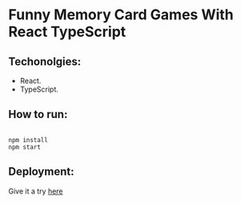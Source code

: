 # Funny Memory Card Games With React TypeScript

## Techonolgies:

- React.
- TypeScript.

## How to run:

```

npm install
npm start

```

## Deployment:

Give it a try [here]()

